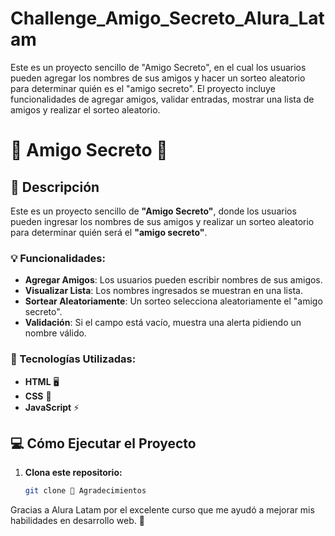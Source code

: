 # Challenge_Amigo_Secreto_Alura_Latam
Este es un proyecto sencillo de "Amigo Secreto", en el cual los usuarios pueden agregar los nombres de sus amigos y hacer un sorteo aleatorio para determinar quién es el "amigo secreto". El proyecto incluye funcionalidades de agregar amigos, validar entradas, mostrar una lista de amigos y realizar el sorteo aleatorio.

# 🎉 Amigo Secreto 🎉

## 📝 Descripción

Este es un proyecto sencillo de **"Amigo Secreto"**, donde los usuarios pueden ingresar los nombres de sus amigos y realizar un sorteo aleatorio para determinar quién será el **"amigo secreto"**. 

### 💡 Funcionalidades:
- **Agregar Amigos**: Los usuarios pueden escribir nombres de sus amigos.
- **Visualizar Lista**: Los nombres ingresados se muestran en una lista.
- **Sortear Aleatoriamente**: Un sorteo selecciona aleatoriamente el "amigo secreto".
- **Validación**: Si el campo está vacío, muestra una alerta pidiendo un nombre válido.

### 🚀 Tecnologías Utilizadas:
- **HTML** 🖥️
- **CSS** 🎨
- **JavaScript** ⚡

## 💻 Cómo Ejecutar el Proyecto

1. **Clona este repositorio:**
   ```bash
   git clone 🌟 Agradecimientos
Gracias a Alura Latam por el excelente curso que me ayudó a mejorar mis habilidades en desarrollo web. 🙌
